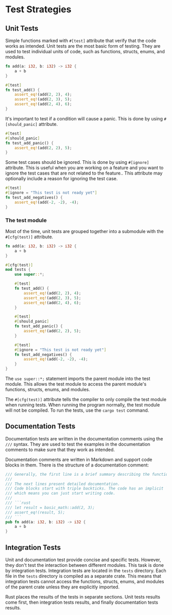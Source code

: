 # Test Strategies

## Unit Tests

Simple functions marked with `#[test]` attribute that verify that the code works as intended. Unit tests are the most basic form of testing. They are used to test individual units of code, such as functions, structs, enums, and modules.

```rust
fn add(a: i32, b: i32) -> i32 {
    a + b
}

#[test]
fn test_add() {
    assert_eq!(add(2, 2), 4);
    assert_eq!(add(2, 3), 5);
    assert_eq!(add(2, 4), 6);
}
```

It's important to test if a condition will cause a panic. This is done by using `#[should_panic]` attribute.

```rust
#[test]
#[should_panic]
fn test_add_panic() {
    assert_eq!(add(2, 2), 5);
}
```

Some test cases should be ignored. This is done by using `#[ignore]` attribute. This is useful when you are working on a feature and you want to ignore the test cases that are not related to the feature.. This attribute may optionally include a reason for ignoring the test case.

```rust
#[test]
#[ignore = "This test is not ready yet"]
fn test_add_negatives() {
    assert_eq!(add(-2, -2), -4);
}
```

### **The test module**

Most of the time, unit tests are grouped together into a submodule with the `#[cfg(test)]` attribute.

```rust
fn add(a: i32, b: i32) -> i32 {
    a + b
}

#[cfg(test)]
mod tests {
    use super::*;

    #[test]
    fn test_add() {
        assert_eq!(add(2, 2), 4);
        assert_eq!(add(2, 3), 5);
        assert_eq!(add(2, 4), 6);
    }

    #[test]
    #[should_panic]
    fn test_add_panic() {
        assert_eq!(add(2, 2), 5);
    }

    #[test]
    #[ignore = "This test is not ready yet"]
    fn test_add_negatives() {
        assert_eq!(add(-2, -2), -4);
    }
}
```

The `use super::*;` statement imports the parent module into the test module. This allows the test module to access the parent module's functions, structs, enums, and modules.

The `#[cfg(test)]` attribute tells the compiler to only compile the test module when running tests. When running the program normally, the test module will not be compiled. To run the tests, use the `cargo test` command.

## Documentation Tests

 Documentation tests are written in the documentation comments using the `///` syntax. They are used to test the examples in the documentation comments to make sure that they work as intended.

 Documentation comments are written in Markdown and support code blocks in them. There is the structure of a documentation comment:

```rust
/// Generally, the first line is a brief summary describing the function.
///
/// The next lines present detailed documentation. 
/// Code blocks start with triple backticks. The code has an implicit `fn main()` inside and `extern crate <cratename>`,  
/// which means you can just start writing code.
///
/// ```rust
/// let result = basic_math::add(2, 3);
/// assert_eq!(result, 5);
/// ```
pub fn add(a: i32, b: i32) -> i32 {
    a + b
}
```

## Integration Tests

Unit and documentation test provide concise and specific tests. However, they don't test the interaction between different modules. This task is done by integration tests. Integration tests are located in the `tests` directory. Each file in the `tests` directory is compiled as a separate crate. This means that integration tests cannot access the functions, structs, enums, and modules of the parent crate unless they are explicitly imported.

Rust places the results of the tests in separate sections. Unit tests results come first, then integration tests results, and finally documentation tests results.
